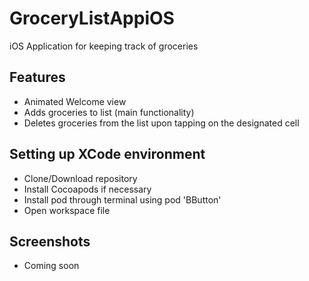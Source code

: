 # GroceryListAppiOS
iOS Application for keeping track of groceries

## Features

* Animated Welcome view
* Adds groceries to list (main functionality)
* Deletes groceries from the list upon tapping on the designated cell

## Setting up XCode environment

* Clone/Download repository
* Install Cocoapods if necessary
* Install pod through terminal using pod 'BButton'
* Open workspace file

## Screenshots

* Coming soon
